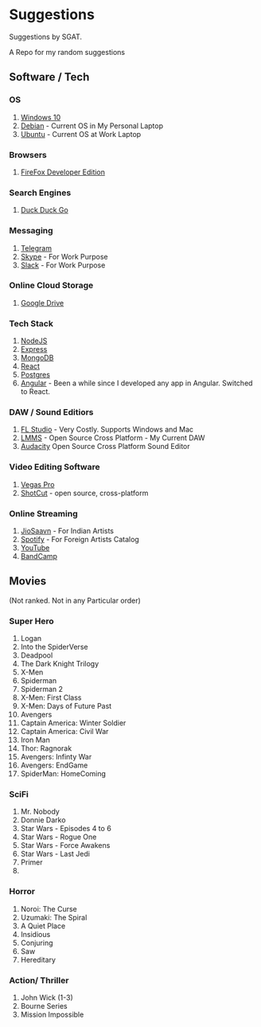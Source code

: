 # Suggestions
Suggestions by SGAT.

A Repo for my random suggestions

## Software / Tech

### OS
1. [Windows 10](https://www.microsoft.com/en-us/windows)
2. [Debian](https://www.debian.org/) - Current OS in My Personal Laptop
3. [Ubuntu](https://ubuntu.com/) - Current OS at Work Laptop 

### Browsers
1. [FireFox Developer Edition](https://www.mozilla.org/en-US/firefox/developer/)

### Search Engines
1. [Duck Duck Go](https://duckduckgo.com/)

### Messaging
1. [Telegram](https://f-droid.org/en/packages/org.telegram.messenger/)
2. [Skype](https://www.skype.com/) - For Work Purpose
3. [Slack](https://slack.com/) - For Work Purpose

### Online Cloud Storage
1. [Google Drive](https://www.google.com/drive/)

### Tech Stack
1. [NodeJS](https://nodejs.org/)
2. [Express](https://expressjs.com/)
3. [MongoDB](https://www.mongodb.com/)
4. [React](https://reactjs.org/)
5. [Postgres](https://www.postgresql.org/)
6. [Angular](https://angular.io) - Been a while since I developed any app in Angular. Switched to React.

### DAW / Sound Editiors
1. [FL Studio](https://www.image-line.com/flstudio/) - Very Costly. Supports Windows and Mac
2. [LMMS](https://lmms.io/) - Open Source Cross Platform - My Current DAW
3. [Audacity](https://www.audacityteam.org/) Open Source Cross Platform Sound Editor

### Video Editing Software
1. [Vegas Pro](https://www.vegascreativesoftware.com/us/vegas-pro/)
2. [ShotCut](https://shotcut.org/) - open source, cross-platform

### Online Streaming
1. [JioSaavn](https://www.jiosaavn.com/) - For Indian Artists
2. [Spotify](https://open.spotify.com/) - For Foreign Artists Catalog
3. [YouTube](https://www.youtube.com/)
4. [BandCamp](https://bandcamp.com/)


## Movies
(Not ranked. Not in any Particular order)

### Super Hero
1. Logan
2. Into the SpiderVerse
3. Deadpool
4. The Dark Knight Trilogy
5. X-Men
6. Spiderman
7. Spiderman 2
8. X-Men: First Class
9. X-Men: Days of Future Past
10. Avengers
11. Captain America: Winter Soldier
12. Captain America: Civil War
13. Iron Man
14. Thor: Ragnorak
15. Avengers: Infinty War
16. Avengers: EndGame
17. SpiderMan: HomeComing

### SciFi
1. Mr. Nobody
2. Donnie Darko
3. Star Wars - Episodes 4 to 6
4. Star Wars - Rogue One
5. Star Wars - Force Awakens
6. Star Wars - Last Jedi
7. Primer
8. 

### Horror
1. Noroi: The Curse
2. Uzumaki: The Spiral
3. A Quiet Place
4. Insidious
5. Conjuring
6. Saw
7. Hereditary 

### Action/ Thriller
1. John Wick (1-3)
2. Bourne Series
3. Mission Impossible
